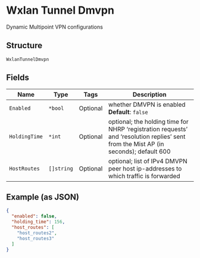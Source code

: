 
# Wxlan Tunnel Dmvpn

Dynamic Multipoint VPN configurations

## Structure

`WxlanTunnelDmvpn`

## Fields

| Name | Type | Tags | Description |
|  --- | --- | --- | --- |
| `Enabled` | `*bool` | Optional | whether DMVPN is enabled<br>**Default**: `false` |
| `HoldingTime` | `*int` | Optional | optional; the holding time for NHRP ‘registration requests’  and ‘resolution replies’ sent from the Mist AP (in seconds); default 600 |
| `HostRoutes` | `[]string` | Optional | optional; list of IPv4 DMVPN peer host ip-addresses to which traffic is forwarded |

## Example (as JSON)

```json
{
  "enabled": false,
  "holding_time": 156,
  "host_routes": [
    "host_routes2",
    "host_routes3"
  ]
}
```

